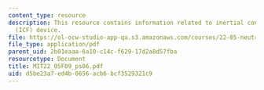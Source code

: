 ```yaml
---
content_type: resource
description: This resource contains information related to inertial confinement fusion
  (ICF) device.
file: https://ol-ocw-studio-app-qa.s3.amazonaws.com/courses/22-05-neutron-science-and-reactor-physics-fall-2009/d5be23a7ed4b0656acb6bcf3529321c9_MIT22_05F09_ps06.pdf
file_type: application/pdf
parent_uid: 2b01eaaa-6a10-c14c-f629-17d2a8d57fba
resourcetype: Document
title: MIT22_05F09_ps06.pdf
uid: d5be23a7-ed4b-0656-acb6-bcf3529321c9
---
```

